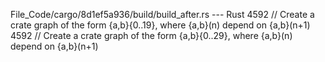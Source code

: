 File_Code/cargo/8d1ef5a936/build/build_after.rs --- Rust
4592     // Create a crate graph of the form {a,b}{0..19}, where {a,b}(n) depend on {a,b}(n+1)                                                               4592     // Create a crate graph of the form {a,b}{0..29}, where {a,b}(n) depend on {a,b}(n+1)

